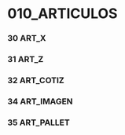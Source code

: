 # 010_ARTICULOS



### 30 ART_X

### 31 ART_Z

### 32 ART_COTIZ



### 34 ART_IMAGEN

### 35 ART_PALLET


